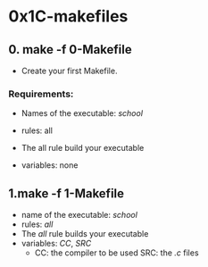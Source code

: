 # 0x1C-makefiles

## 0. make -f 0-Makefile

- Create your first Makefile.

### Requirements:

- Names of the executable: *school*
- rules: all

- The all rule build your executable
- variables: none

## 1.make -f 1-Makefile

- name of the executable: *school*
- rules: *all*
 - The *all* rule builds your executable
- variables: *CC*, *SRC*
    - CC: the compiler to be used
    SRC: the *.c* files
